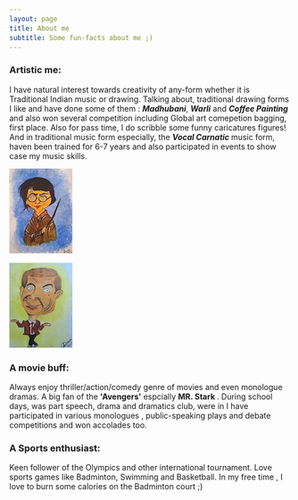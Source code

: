 ```yaml
---
layout: page
title: About me
subtitle: Some fun-facts about me ;)
---
```




### Artistic me:

I have natural interest towards creativity of any-form whether it is Traditional Indian music or drawing. Talking about, traditional drawing forms I like and have done some of them : <em><b> Madhubani</b></em>, <em><b> Warli</b></em> and <em><b> Coffee Painting</b></em> and also won several competition including Global art comepetion bagging, first place. Also for pass time, I do scribble some funny caricatures figures!<br> And in traditional music form especially, the <em><b>Vocal Carnatic </b></em> music form, haven been trained for 6-7 years and also participated in events to show case my music skills.

![Unknown-3](https://github.com/SumaAcharya/sumaacharya.github.io/blob/master/assets/img/Unknown-4.jpeg)

![Unknown-5](https://github.com/SumaAcharya/sumaacharya.github.io/blob/master/assets/img/Unknown-5.jpeg)


### A movie buff:

Always enjoy thriller/action/comedy genre of movies and even monologue dramas. A big fan of the <b> 'Avengers'</b> espcially <b> MR. Stark </b>. During school days, was part speech, drama and dramatics club, were in I have participated in various monologues , public-speaking plays and debate competitions and won accolades too.


### A Sports enthusiast:

Keen follower of the Olympics and other international tournament. Love sports games like Badminton, Swimming and Basketball. In my free time , I love to burn some calories on the Badminton court ;)




